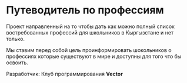 # Путеводитель по профессиям
Проект направленный на то чтобы дать как можно полный список востребованных профессий 
для школьников в Кыргызстане и нет только.

Мы ставим перед собой цель проинформировать шокольников о профессиях которые существуют
в мире и доступны для того что бы освоить. 

Разработчик: Клуб программирования **Vector**

